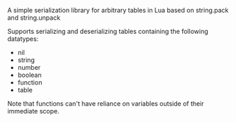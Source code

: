 A simple serialization library for arbitrary tables in Lua based on string.pack and string.unpack

Supports serializing and deserializing tables containing the following datatypes:
- nil
- string
- number
- boolean
- function
- table

Note that functions can't have reliance on variables outside of their immediate scope.
